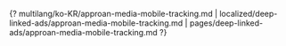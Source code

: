 {? multilang/ko-KR/approan-media-mobile-tracking.md | localized/deep-linked-ads/approan-media-mobile-tracking.md | pages/deep-linked-ads/approan-media-mobile-tracking.md ?}
